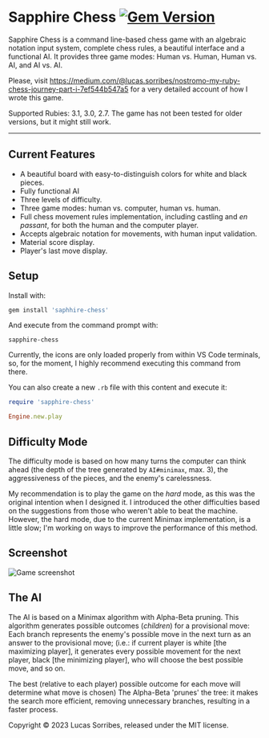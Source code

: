 # Sapphire Chess [![Gem Version](https://badge.fury.io/rb/sapphire-chess.png)](https://badge.fury.io/rb/sapphire-chess)

Sapphire Chess is a command line-based chess game with an algebraic notation input system,
complete chess rules, a beautiful interface and a functional AI. It provides three game modes: 
Human vs. Human, Human vs. AI, and AI vs. AI.

Please, visit https://medium.com/@lucas.sorribes/nostromo-my-ruby-chess-journey-part-i-7ef544b547a5 for a very detailed account of how I wrote this game.

Supported Rubies: 3.1, 3.0, 2.7. 
The game has not been tested for older versions, but it might still work.

---

## Current Features

* A beautiful board with easy-to-distinguish colors for white and black pieces.
* Fully functional AI
* Three levels of difficulty.
* Three game modes: human vs. computer, human vs. human.
* Full chess movement rules implementation, including castling and *en passant*, for both the human and the computer player.
* Accepts algebraic notation for movements, with human input validation.
* Material score display.
* Player's last move display.

## Setup

Install with:
```ruby
gem install 'saphhire-chess'
```
And execute from the command prompt with:
```
sapphire-chess
```
Currently, the icons are only loaded properly from within VS Code terminals, so, for the moment, I highly recommend executing this command from there.

You can also create a new `.rb` file with this content and execute it:
```ruby
require 'sapphire-chess'

Engine.new.play
```

## Difficulty Mode

The difficulty mode is based on how many turns the computer can think ahead (the depth of the tree generated by `AI#minimax`, max. 3), the aggressiveness of the pieces, and the enemy's carelessness.

My recommendation is to play the game on the *hard* mode, as this was the original intention when I designed it. I introduced the other difficulties based on the suggestions from those who weren't able to beat the machine. However, the hard mode, due to the current Minimax implementation, is a little slow; I'm working on ways to improve the performance of this method.

## Screenshot

![Game screenshot](https://live.staticflickr.com/65535/52630422741_bc858d0096_z.jpg)

## The AI

The AI is based on a Minimax algorithm with Alpha-Beta pruning. This algorithm generates possible outcomes (*children*) for a provisional move: Each branch represents the enemy's possible move in the next turn as an answer to the provisional move; (i.e.: if current player is white [the maximizing player], it generates every possible movement for the next player, black [the minimizing player], who will choose the best possible move, and so on. 

The best (relative to each player) possible outcome for each move will determine what move is chosen) The Alpha-Beta 'prunes' the tree: it makes the search more efficient, removing unnecessary branches, resulting in a faster process.

Copyright © 2023 Lucas Sorribes, released under the MIT license.


